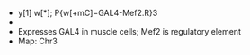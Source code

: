 - y[1] w[*]; P{w[+mC]=GAL4-Mef2.R}3
-
- Expresses GAL4 in muscle cells; Mef2 is regulatory element
- Map: Chr3